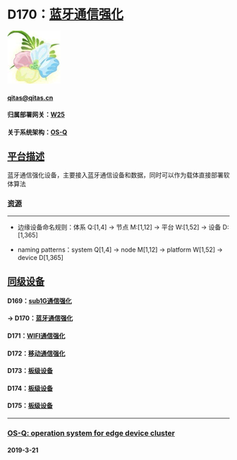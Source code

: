 ﻿# D170：[蓝牙通信强化](https://github.com/OS-Q/D170)

[![sites](OS-Q/OS-Q.png)](http://www.OS-Q.com)
####  qitas@qitas.cn
#### 归属部署网关：[W25](https://github.com/OS-Q/W25)

#### 关于系统架构：[OS-Q](https://github.com/OS-Q/OS-Q)

## [平台描述](https://github.com/OS-Q/D170/wiki) 

蓝牙通信强化设备，主要接入蓝牙通信设备和数据，同时可以作为载体直接部署软体算法

### [资源](OS-Q/)


---

- 边缘设备命名规则：体系 Q:[1,4] -> 节点 M:[1,12] -> 平台 W:[1,52] -> 设备 D:[1,365]

- naming patterns：system Q[1,4] -> node M[1,12] -> platform W[1,52] -> device D[1,365]

## [同级设备](https://github.com/OS-Q/W25/wiki)


#### D169：[sub1G通信强化](https://github.com/OS-Q/D169)



#### -> D170：[蓝牙通信强化](https://github.com/OS-Q/D170)



#### D171：[WIFI通信强化](https://github.com/OS-Q/D171)



#### D172：[移动通信强化](https://github.com/OS-Q/D172)



#### D173：[板级设备](https://github.com/OS-Q/D173)



#### D174：[板级设备](https://github.com/OS-Q/D174)



#### D175：[板级设备](https://github.com/OS-Q/D175)



---

###  [OS-Q: operation system for edge device cluster](http://www.OS-Q.com)
####  2019-3-21
